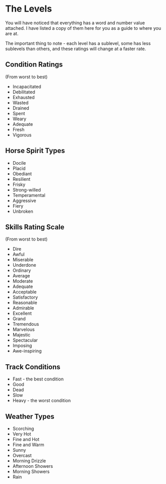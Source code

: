 # The Levels

You will have noticed that everything has a word and number value attached. I have listed a copy of them here for you as a guide to where you are at. 

The important thing to note - each level has a sublevel, some has less sublevels than others, and these ratings will change at a faster rate.

## Condition Ratings
(From worst to best)
- Incapacitated
- Debilitated
- Exhausted
- Wasted
- Drained
- Spent
- Weary
- Adequate
- Fresh
- Vigorous

## Horse Spirit Types
- Docile
- Placid
- Obediant
- Resilient
- Frisky
- Strong-willed
- Temperamental
- Aggressive
- Fiery
- Unbroken

## Skills Rating Scale
(From worst to best)
- Dire
- Awful
- Miserable
- Underdone
- Ordinary
- Average
- Moderate
- Adequate
- Acceptable
- Satisfactory
- Reasonable
- Admirable
- Excellent
- Grand
- Tremendous
- Marvelous
- Majestic
- Spectacular
- Imposing
- Awe-inspiring

## Track Conditions
- Fast - the best condition
- Good
- Dead
- Slow
- Heavy - the worst condition

## Weather Types
- Scorching
- Very Hot
- Fine and Hot
- Fine and Warm
- Sunny
- Overcast
- Morning Drizzle
- Afternoon Showers
- Morning Showers
- Rain
